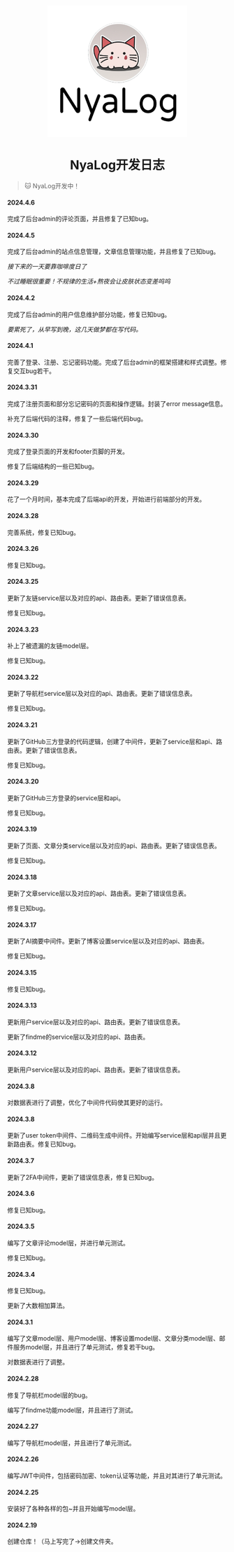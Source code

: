 <div align=center><img src="https://raw.githubusercontent.com/Moe-Nya/NyaLog/main/staticimg/NyaLog.PNG" style="height: 300px; width:320px;"></div>

<h1 align="center">NyaLog开发日志</h1>

> 🐱 NyaLog开发中！

#### 2024.4.6

完成了后台admin的评论页面，并且修复了已知bug。

#### 2024.4.5

完成了后台admin的站点信息管理，文章信息管理功能，并且修复了已知bug。

*接下来的一天要靠咖啡度日了*

*不过睡眠很重要！不规律的生活+熬夜会让皮肤状态变差呜呜*

#### 2024.4.2

完成了后台admin的用户信息维护部分功能，修复已知bug。

*要累死了，从早写到晚，这几天做梦都在写代码。*

#### 2024.4.1

完善了登录、注册、忘记密码功能。完成了后台admin的框架搭建和样式调整。修复交互bug若干。

#### 2024.3.31

完成了注册页面和部分忘记密码的页面和操作逻辑。封装了error message信息。

补充了后端代码的注释，修复了一些后端代码bug。

#### 2024.3.30

完成了登录页面的开发和footer页脚的开发。

修复了后端结构的一些已知bug。

#### 2024.3.29

花了一个月时间，基本完成了后端api的开发，开始进行前端部分的开发。

#### 2024.3.28

完善系统，修复已知bug。

#### 2024.3.26

修复已知bug。

#### 2024.3.25

更新了友链service层以及对应的api、路由表。更新了错误信息表。

修复已知bug。

#### 2024.3.23

补上了被遗漏的友链model层。

修复已知bug。

#### 2024.3.22

更新了导航栏service层以及对应的api、路由表。更新了错误信息表。

修复已知bug。

#### 2024.3.21

更新了GitHub三方登录的代码逻辑，创建了中间件，更新了service层和api、路由表。更新了错误信息表。

修复已知bug。

#### 2024.3.20

更新了GitHub三方登录的service层和api。

修复已知bug。

#### 2024.3.19

更新了页面、文章分类service层以及对应的api、路由表。更新了错误信息表。

修复已知bug。

#### 2024.3.18

更新了文章service层以及对应的api、路由表。更新了错误信息表。

修复已知bug。

#### 2024.3.17

更新了AI摘要中间件。更新了博客设置service层以及对应的api、路由表。

修复已知bug。

#### 2024.3.15

修复已知bug。

#### 2024.3.13

更新用户service层以及对应的api、路由表。更新了错误信息表。

更新了findme的service层以及对应的api、路由表。

#### 2024.3.12

更新用户service层以及对应的api、路由表。更新了错误信息表。

#### 2024.3.8

对数据表进行了调整，优化了中间件代码使其更好的运行。

#### 2024.3.8

更新了user token中间件、二维码生成中间件。开始编写service层和api层并且更新路由表。修复已知bug。

#### 2024.3.7

更新了2FA中间件，更新了错误信息表，修复已知bug。

#### 2024.3.6

修复已知bug。

#### 2024.3.5

编写了文章评论model层，并进行单元测试。

修复已知bug。

#### 2024.3.4

修复已知bug。

更新了大数相加算法。

#### 2024.3.1

编写了文章model层、用户model层、博客设置model层、文章分类model层、邮件服务model层，并且进行了单元测试，修复若干bug。

对数据表进行了调整。

#### 2024.2.28

修复了导航栏model层的bug。

编写了findme功能model层，并且进行了测试。

#### 2024.2.27

编写了导航栏model层，并且进行了单元测试。

#### 2024.2.26

编写JWT中间件，包括密码加密、token认证等功能，并且对其进行了单元测试。

#### 2024.2.25

安装好了各种各样的包~并且开始编写model层。

#### 2024.2.19

创建仓库！（马上写完了->创建文件夹。